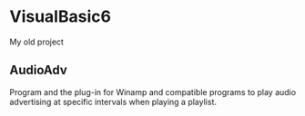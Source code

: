 # VisualBasic6
My old project

## AudioAdv
Program and the plug-in for Winamp and compatible programs to play audio advertising at specific intervals when playing a playlist.
